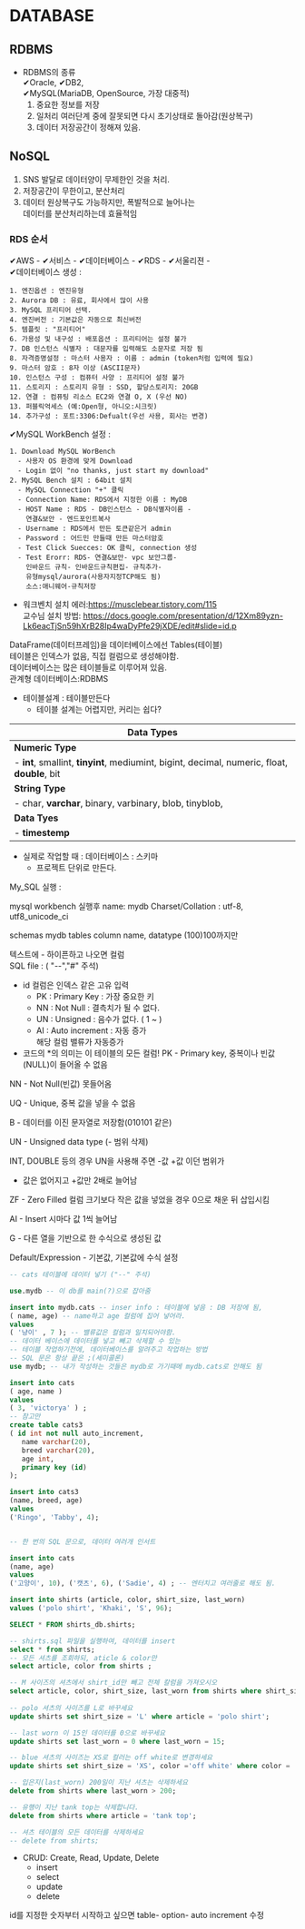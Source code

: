 # DATABASE
## RDBMS
- RDBMS의 종류  
✔Oracle,  ✔DB2,  
✔MySQL(MariaDB, OpenSource, 가장 대중적)  
  1.  중요한 정보를 저장
  2.  일처리 여러단계 중에 잘못되면 다시 초기상태로 돌아감(원상복구)
  3.  데이터 저장공간이 정해져 있음.

## NoSQL
  1. SNS 발달로 데이터양이 무제한인 것을 처리.
  2. 저장공간이 무한이고, 분산처리
  3. 데이터 원상복구도 가능하지만, 폭발적으로 늘어나는  
데이터를 분산처리하는데 효율적임  

### RDS 순서
✔AWS - ✔서비스 - ✔데이터베이스 - ✔RDS - ✔서울리젼 -  
✔데이터베이스 생성 :  
```
1. 엔진옵션 : 엔진유형  
2. Aurora DB : 유료, 회사에서 많이 사용  
3. MySQL 프리티어 선택.  
4. 엔진버전 : 기본값은 자동으로 최신버전  
5. 템플릿 : "프리티어"  
6. 가용성 및 내구성 : 배포옵션 : 프리티어는 설정 불가  
7. DB 인스턴스 식별자 : 대문자를 입력해도 소문자로 저장 됨
8. 자격증명설정 : 마스터 사용자 : 이름 : admin (token처럼 입력에 필요)  
9. 마스터 암호 : 8자 이상 (ASCII문자)  
10. 인스턴스 구성 : 컴퓨터 사양 : 프리티어 설정 불가  
11. 스토리지 : 스토리지 유형 : SSD, 할당스토리지: 20GB
12. 연결 : 컴퓨팅 리소스 EC2와 연결 O, X (우선 NO)
13. 퍼블릭억세스 (예:Open형, 아니오:시크릿)  
14. 추가구성 : 포트:3306:Defualt(우선 사용, 회사는 변경)
```
✔MySQL WorkBench 설정 :
```
1. Download MySQL WorBench
  - 사용자 OS 환경에 맞게 Download
  - Login 없이 "no thanks, just start my download"
2. MySQL Bench 설치 : 64bit 설치
  - MySQL Connection "+" 클릭
  - Connection Name: RDS에서 지정한 이름 : MyDB
  - HOST Name : RDS - DB인스턴스 - DB식별자이름 - 
    연결&보안 - 엔드포인트복사
  - Username : RDS에서 만든 토큰같은거 admin  
  - Password : 어드민 만들때 만든 마스터암호  
  - Test Click Suecces: OK 클릭, connection 생성  
  - Test Erorr: RDS- 연결&보안- vpc 보안그룹-  
    인바운드 규칙- 인바운드규칙편집- 규칙추가-  
    유형mysql/aurora(사용자지정TCP해도 됨) 	 
    소스:애니웨어-규칙저장
``` 
- 워크벤치 설치 에러:https://musclebear.tistory.com/115   
교수님 설치 방법: https://docs.google.com/presentation/d/12Xm89yzn-Lk6eacTjSn59hXrB28Ip4waDyPfe29jXDE/edit#slide=id.p


DataFrame(데이터프레임)을 데이터베이스에선 Tables(테이블)    
테이블은 인덱스가 없음, 직접 컬럼으로 생성해야함.  
데이터베이스는 많은 테이블들로 이루어져 있음.  
관계형 데이터베이스:RDBMS

  - 테이블설계 : 테이블만든다  
    - 테이블 설계는 어렵지만, 커리는 쉽다?  

|**Data Types**|
|--|
|**Numeric Type**||
| - **int**, smallint, **tinyint**, mediumint, bigint, decimal, numeric, float, **double**, bit |
|**String Type**||
| - char, **varchar**, binary, varbinary, blob, tinyblob, |
|**Data Tyes**||
| - **timestemp**|

- 실제로 작업할 때 : 데이터베이스 : 스키마  
  - 프로젝트 단위로 만든다.

My_SQL 실행 :

mysql workbench 실행후
name: mydb
Charset/Collation : utf-8, utf8_unicode_ci

schemas mydb tables 
column name, datatype (100)100까지만  

텍스트에 - 하이픈하고 나오면 컬럼  
SQL file : ( "--","#" 주석)

- id 컬럼은 인덱스 같은 고유 입력
  - PK : Primary Key : 가장 중요한 키
  - NN : Not Null : 결측치가 될 수 없다.
  - UN : Unsigned : 음수가 없다. ( 1 ~ )
  - AI : Auto increment : 자동 증가  
    해당 컬럼 밸류가 자동증가
- 코드의 *의 의미는 이 테이블의 모든 컬럼!
PK - Primary key, 중복이나 빈값(NULL)이 들어올 수 없음

NN - Not Null(빈값) 못들어옴

UQ - Unique, 중복 값을 넣을 수 없음

B - 데이터를 이진 문자열로 저장함(010101 같은)

UN - Unsigned data type (- 범위 삭제)

INT, DOUBLE 등의 경우 UN을 사용해 주면 -값 +값 이던 범위가

- 값은 없어지고 +값만 2배로 늘어남

ZF - Zero Filled 컬럼 크기보다 작은 값을 넣었을 경우 0으로 채운 뒤 삽입시킴

AI - Insert 시마다 값 1씩 늘어남

G - 다른 열을 기반으로 한 수식으로 생성된 값

Default/Expression - 기본값, 기본값에 수식 설정



```SQL
-- cats 테이블에 데이터 넣기 ("--" 주석)

use.mydb -- 이 db를 main(?)으로 잡아줌

insert into mydb.cats -- inser info : 테이블에 넣음 : DB 저장에 됨,
( name, age) -- name하고 age 컬럼에 집어 넣어라.
values
( '냥이' , 7 ); -- 밸류값은 컬럼과 일치되어야함. 
-- 데이터 베이스에 데이터를 넣고 빼고 삭제할 수 있는
-- 테이블 작업하기전에, 데이터베이스를 알려주고 작업하는 방법
-- SQL 문은 항상 끝은 ;(세미콜론)
use mydb; -- 내가 작성하는 것들은 mydb로 가기때메 mydb.cats로 안해도 됨

insert into cats
( age, name )
values
( 3, 'victorya' ) ;
-- 참고만
create table cats3
( id int not null auto_increment, 
   name varchar(20), 
   breed varchar(20),
   age int,
   primary key (id)
);

insert into cats3
(name, breed, age)
values
('Ringo', 'Tabby', 4);


-- 한 번의 SQL 문으로, 데이터 여러개 인서트

insert into cats
(name, age)
values
('고양이', 10), ('캣츠', 6), ('Sadie', 4) ; -- 엔터치고 여러줄로 해도 됨.
```

```sql
insert into shirts (article, color, shirt_size, last_worn)
values ('polo shirt', 'Khaki', 'S', 96);

SELECT * FROM shirts_db.shirts;

-- shirts.sql 파일을 실행하여, 데이터를 insert
select * from shirts;
-- 모든 셔츠를 조회하되, aticle & color만
select article, color from shirts ;

-- M 사이즈의 셔츠에서 shirt_id만 빼고 전체 칼럼을 가져오시오
select article, color, shirt_size, last_worn from shirts where shirt_size = 'M';
 
-- polo 셔츠의 사이즈를 L로 바꾸세요
update shirts set shirt_size = 'L' where article = 'polo shirt';

-- last worn 이 15인 데이터를 0으로 바꾸세요
update shirts set last_worn = 0 where last_worn = 15;

-- blue 셔츠의 사이즈는 XS로 컬러는 off white로 변경하세요
update shirts set shirt_size = 'XS', color ='off white' where color = 'blue';

-- 입은지(last_worn) 200일이 지난 셔츠는 삭제하세요
delete from shirts where last_worn > 200;

-- 유행이 지난 tank top는 삭제합니다.
delete from shirts where article = 'tank top';

-- 셔츠 테이블의 모든 데이터를 삭제하세요
-- delete from shirts; 
```
- CRUD: Create, Read, Update, Delete
  - insert
  - select
  - update
  - delete

id를 지정한 숫자부터 시작하고 싶으면 table- option- auto increment 수정
